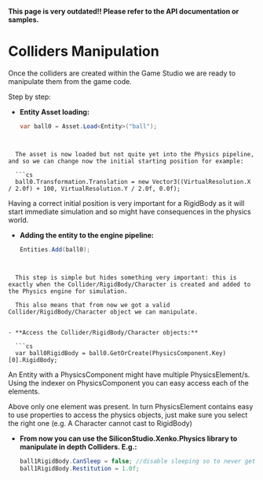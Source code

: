 **This page is very outdated!! Please refer to the API documentation or samples.**

# Colliders Manipulation

Once the colliders are created within the Game Studio we are ready to manipulate them from the game code.

Step by step:

- **Entity Asset loading:**
  
  ```cs
  var ball0 = Asset.Load<Entity>("ball");
```
  
  
  The asset is now loaded but not quite yet into the Physics pipeline, and so we can change now the initial starting position for example:
  
  ```cs
  ball0.Transformation.Translation = new Vector3((VirtualResolution.X / 2.0f) + 100, VirtualResolution.Y / 2.0f, 0.0f);
```
  
  
  Having a correct initial position is very important for a RigidBody as it will start immediate simulation and so might have consequences in the physics world.
  
   
- **Adding the entity to the engine pipeline:**
  
  ```cs
  Entities.Add(ball0);
```
  
  
  This step is simple but hides something very important: this is exactly when the Collider/RigidBody/Character is created and added to the Physics engine for simulation. 
  
  This also means that from now we got a valid  Collider/RigidBody/Character object we can manipulate.
  
   
- **Access the Collider/RigidBody/Character objects:**
  
  ```cs
  var ball0RigidBody = ball0.GetOrCreate(PhysicsComponent.Key)[0].RigidBody;
```
  
  
  An Entity with a PhysicsComponent might have multiple PhysicsElement/s. Using the indexer on PhysicsComponent you can easy access each of the elements.
  
  Above only one element was present. In turn PhysicsElement contains easy to use properties to access the physics objects, just make sure you select the right one (e.g. A Character cannot cast to RigidBody)
- **From now you can use the SiliconStudio.Xenko.Physics library to manipulate in depth Colliders. E.g.:**
  
  ```cs
  ball1RigidBody.CanSleep = false; //disable sleeping so to never get stuck in case of no motion
  ball1RigidBody.Restitution = 1.0f;
```

 

 

